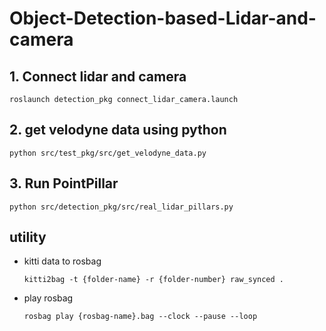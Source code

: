 # Object-Detection-based-Lidar-and-camera

## 1. Connect lidar and camera
    roslaunch detection_pkg connect_lidar_camera.launch

## 2. get velodyne data using python
    python src/test_pkg/src/get_velodyne_data.py

## 3. Run PointPillar
    python src/detection_pkg/src/real_lidar_pillars.py


## utility
* kitti data to rosbag
    ```
    kitti2bag -t {folder-name} -r {folder-number} raw_synced .
    ```
* play rosbag
    ```
    rosbag play {rosbag-name}.bag --clock --pause --loop
    ```